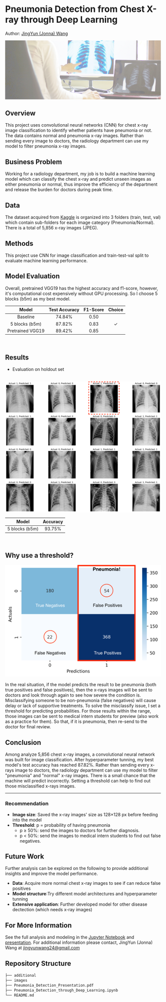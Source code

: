 # Pneumonia Detection from Chest X-ray through Deep Learning
Author: [JingYun (Jonna) Wang](/jingyunwang24@gmail.com)
<br>

<img src="images/doctor_xray.jpeg">

## Overview
This project uses convolutional neural networks (CNN) for chest x-ray image classification to identify whether patients have pneumonia or not. The data contains normal and pneumonia x-ray images. Rather than sending every image to doctors, the radiology department can use my model to filter pneumonia x-ray images.

## Business Problem
Working for a radiology department, my job is to build a machine learning model which can classify the chest x-ray and predict unseen images as either pneumonia or normal, thus improve the efficiency of the department and release the burden for doctors during peak time.

## Data
The dataset acquired from [Kaggle](https://www.kaggle.com/paultimothymooney/chest-xray-pneumonia) is organized into 3 folders (train, test, val) which contain sub-folders for each image category (Pneumonia/Normal). There is a total of 5,856 x-ray images (JPEG). 

## Methods
This project use CNN for image classification and train-test-val split to evaluate machine learning performance.

## Model Evaluation
Overall, pretrained VGG19 has the highest accuracy and f1-score, however, it's computational cost expensively without GPU processing. So I choose 5 blocks (b5m) as my best model.

|  Model | Test Accuracy | F1-Score | Choice |
| :---: | :---: |:---: | :---: |
| Baseline | 74.84% | 0.50 | 
| 5 blocks (b5m) | 87.82%| 0.83 | ✓|
| Pretrained VGG19 | 89.42%| 0.85|

<br>

## Results
- Evaluation on holdout set
<br>

<img src="images/val_result_circled.png">

|   Model| Accuracy |
| :---: | :---: |
| 5 blocks (b5m) | 93.75%|

<br>

## Why use a threshold?

<img src="images/confusion_matirx_labeled.png">

In the real situation, if the model predicts the result to be pneumonia (both true positives and false positives), then the x-rays images will be sent to doctors and look through again to see how severe the condition is. Misclassifying someone to be non-pneumonia (false negatives) will cause delay or lack of supportive treatments. To solve the misclassify issue, I set a threshold for predicting probabilities. For those results within the range, those images can be sent to medical intern students for preview (also work as a practice for them). So that, if it is pneumonia, then re-send to the doctor for final review.

## Conclusion
Among analyze 5,856 chest x-ray images, a convolutional neural network was built for image classification. After hyperparameter tunning, my best model's test accuracy has reached 87.82%. Rather than sending every x-rays image to doctors, the radiology department can use my model to filter "pneumonia" and "normal" x-ray images. There is a small chance that the machine will predict incorrectly. Setting a threshold can help to find out those misclassified x-rays images. 
***

### Recommendation
- <b>Image size</b>: Saved the x-ray images' size as 128×128 px before feeding into the model
- <b>Threshold</b>: p = probability of having pneumonia
    - p ≥ 50%: send the images to doctors for further diagnosis. 
    - p < 50%: send the images to medical intern students to find out false negatives.
 

## Future Work
Further analysis can be explored on the following to provide additional insights and improve the model performance.

- <b>Data</b>: Acquire more normal chest x-ray images to see if can reduce false positives
- <b>Model structure</b>:Try different model architectures and hyperparameter tunning
- <b>Extensive application</b>: Further developed model for other disease dectection (which needs x-ray images)

## For More Information
See the full analysis and modeling in the [Jupyter Notebook](./Pneumonia_Detection_through_Deep_Learning.ipynb) and [presentation](./Pneumonia_Detection_Presentation.pdf).
For additional information please contact, JingYun (Jonna) Wang at jingyunwang24@gmail.com

## Repository Structure
```
├── additional
├── images
├── Pneumonia_Detection_Presentation.pdf
├── Pneumonia_Detection_through_Deep_Learning.ipynb
└── README.md
```